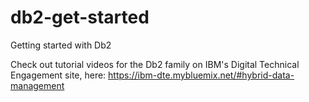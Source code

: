 # db2-get-started
Getting started with Db2

Check out tutorial videos for the Db2 family on IBM's Digital Technical Engagement site, here:
https://ibm-dte.mybluemix.net/#hybrid-data-management<br/>

